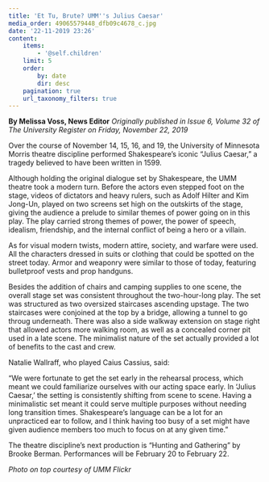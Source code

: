 ```yaml
---
title: 'Et Tu, Brute? UMM''s Julius Caesar'
media_order: 49065579448_dfb09c4678_c.jpg
date: '22-11-2019 23:26'
content:
    items:
        - '@self.children'
    limit: 5
    order:
        by: date
        dir: desc
    pagination: true
    url_taxonomy_filters: true
---
```


**By Melissa Voss, News Editor** _Originally published in Issue 6, Volume 32 of The University Register on Friday, November 22, 2019_

Over the course of November 14, 15, 16, and 19, the University of Minnesota Morris theatre discipline performed Shakespeare’s iconic “Julius Caesar,” a tragedy believed to have been written in 1599.

Although holding the original dialogue set by Shakespeare, the UMM theatre took a modern turn. Before the actors even stepped foot on the stage, videos of dictators and heavy rulers, such as Adolf Hilter and Kim Jong-Un, played on two screens set high on the outskirts of the stage, giving the audience a prelude to similar themes of power going on in this play. The play carried strong themes of power, the power of speech, idealism, friendship, and the internal conflict of being a hero or a villain.

As for visual modern twists, modern attire, society, and warfare were used. All the characters dressed in suits or clothing that could be spotted on the street today. Armor and weaponry were similar to those of today, featuring bulletproof vests and prop handguns.

Besides the addition of chairs and camping supplies to one scene, the overall stage set was consistent throughout the two-hour-long play. The set was structured as 
two oversized staircases ascending upstage. The two staircases were conjoined at the top by a bridge, allowing a tunnel to go throug underneath. There was also a side walkway extension on stage right that allowed actors more walking room, as well as a concealed corner pit used in a late scene. The minimalist nature of the set actually provided a lot of benefits to the cast and crew.

Natalie Wallraff, who played Caius Cassius, said:

“We were fortunate to get the set early in the rehearsal process, which meant we could familiarize ourselves with our acting space early. In ‘Julius Caesar,’ the setting is consistently shifting from scene to scene. Having a minimalistic set meant it could serve multiple purposes without needing long transition times. Shakespeare’s language can be a lot for an unpracticed ear to follow, and I think having too busy of a set might have given audience members too much to focus on at any given time.”

The theatre discipline’s next production is “Hunting and Gathering” by Brooke Berman. Performances will be February 20 to February 22.

_Photo on top courtesy of UMM Flickr_